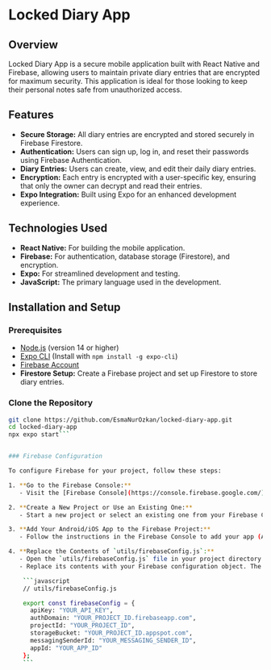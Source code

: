 # Locked Diary App

## Overview

Locked Diary App is a secure mobile application built with React Native and Firebase, allowing users to maintain private diary entries that are encrypted for maximum security. This application is ideal for those looking to keep their personal notes safe from unauthorized access.

## Features

- **Secure Storage:** All diary entries are encrypted and stored securely in Firebase Firestore.
- **Authentication:** Users can sign up, log in, and reset their passwords using Firebase Authentication.
- **Diary Entries:** Users can create, view, and edit their daily diary entries.
- **Encryption:** Each entry is encrypted with a user-specific key, ensuring that only the owner can decrypt and read their entries.
- **Expo Integration:** Built using Expo for an enhanced development experience.

## Technologies Used

- **React Native:** For building the mobile application.
- **Firebase:** For authentication, database storage (Firestore), and encryption.
- **Expo:** For streamlined development and testing.
- **JavaScript:** The primary language used in the development.

## Installation and Setup

### Prerequisites

- [Node.js](https://nodejs.org/) (version 14 or higher)
- [Expo CLI](https://docs.expo.dev/get-started/installation/) (Install with `npm install -g expo-cli`)
- [Firebase Account](https://firebase.google.com/)
- **Firestore Setup:** Create a Firebase project and set up Firestore to store diary entries.

  


### Clone the Repository

```bash
git clone https://github.com/EsmaNurOzkan/locked-diary-app.git
cd locked-diary-app
npx expo start```


### Firebase Configuration

To configure Firebase for your project, follow these steps:

1. **Go to the Firebase Console:**
   - Visit the [Firebase Console](https://console.firebase.google.com/).

2. **Create a New Project or Use an Existing One:**
   - Start a new project or select an existing one from your Firebase Console.

3. **Add Your Android/iOS App to the Firebase Project:**
   - Follow the instructions in the Firebase Console to add your app (Android/iOS) to the Firebase project and obtain your `firebaseConfig` object.

4. **Replace the Contents of `utils/firebaseConfig.js`:**
   - Open the `utils/firebaseConfig.js` file in your project directory.
   - Replace its contents with your Firebase configuration object. The file should look like this:

    ```javascript
    // utils/firebaseConfig.js

    export const firebaseConfig = {
      apiKey: "YOUR_API_KEY",
      authDomain: "YOUR_PROJECT_ID.firebaseapp.com",
      projectId: "YOUR_PROJECT_ID",
      storageBucket: "YOUR_PROJECT_ID.appspot.com",
      messagingSenderId: "YOUR_MESSAGING_SENDER_ID",
      appId: "YOUR_APP_ID"
    };
    ```



